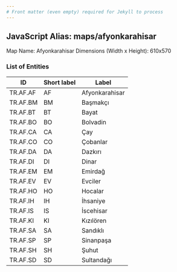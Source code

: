 ```yaml
---
# Front matter (even empty) required for Jekyll to process
---
```


## JavaScript Alias: maps/afyonkarahisar

Map Name: Afyonkarahisar
Dimensions (Width x Height): 610x570

### List of Entities

| ID       | Short label | Label          |
| -------- | ----------- | -------------- |
| TR.AF.AF | AF          | Afyonkarahisar |
| TR.AF.BM | BM          | Başmakçı       |
| TR.AF.BT | BT          | Bayat          |
| TR.AF.BO | BO          | Bolvadin       |
| TR.AF.CA | CA          | Çay            |
| TR.AF.CO | CO          | Çobanlar       |
| TR.AF.DA | DA          | Dazkırı        |
| TR.AF.DI | DI          | Dinar          |
| TR.AF.EM | EM          | Emirdağ        |
| TR.AF.EV | EV          | Evciler        |
| TR.AF.HO | HO          | Hocalar        |
| TR.AF.IH | IH          | İhsaniye       |
| TR.AF.IS | IS          | İscehisar      |
| TR.AF.KI | KI          | Kızılören      |
| TR.AF.SA | SA          | Sandıklı       |
| TR.AF.SP | SP          | Sinanpaşa      |
| TR.AF.SH | SH          | Şuhut          |
| TR.AF.SD | SD          | Sultandağı     |
